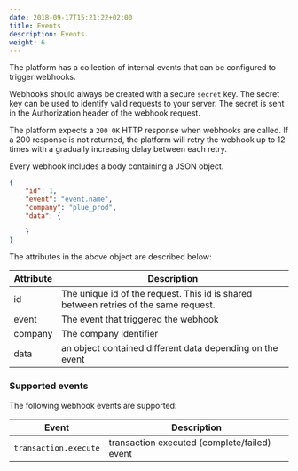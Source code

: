 ```yaml
---
date: 2018-09-17T15:21:22+02:00
title: Events
description: Events.
weight: 6
---
```


The platform has a collection of internal events that can be configured to trigger webhooks.

Webhooks should always be created with a secure `secret` key. The secret key can be used to identify valid requests to your server. The secret is sent in the Authorization header of the webhook request.

The platform expects a `200 OK` HTTP response when webhooks are called. If a 200 response is not returned, the platform will retry the webhook up to 12 times with a gradually increasing delay between each retry.

Every webhook includes a body containing a JSON object.

```json
{
    "id": 1,
    "event": "event.name",
    "company": "plue_prod",
    "data": {

    }
}
```

The attributes in the above object are described below:

Attribute | Description
--- | ---
id | The unique id of the request. This id is shared between retries of the same request.
event | The event that triggered the webhook
company | The company identifier
data | an object contained different data depending on the event

### Supported events

The following webhook events are supported:

Event | Description
--- | ---
`transaction.execute` | transaction executed (complete/failed) event